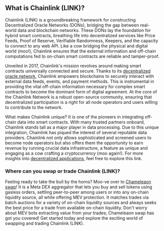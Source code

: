 <h2>What is Chainlink (LINK)?</h2>

<p>
Chainlink (LINK) is a groundbreaking framework for constructing Decentralized Oracle Networks (DONs), bridging the gap between real-world data and blockchain networks. These DONs lay the foundation for hybrid smart contracts, breathing life into decentralized services like Price Feeds, Proof of Reserve, Verifiable Randomness, Keepers, and the capacity to connect to any web API. Like a cow bridging the physical and digital world (moo!), Chainlink ensures that the external information and off-chain computations fed to on-chain smart contracts are reliable and tamper-proof.
</p>

<p>
Unveiled in 2017, Chainlink's mission revolves around making smart contracts universally connected and secure. Thanks to its <a href="https://ethereum.org/en/developers/docs/oracles/" rel="nofollow noreferrer noopener" target="_blank">decentralized oracle network</a>, Chainlink empowers blockchains to securely interact with external data feeds, events, and payment methods. This is instrumental in providing the vital off-chain information necessary for complex smart contracts to become the dominant form of digital agreement. At the core of the Chainlink Network is a robust open-source community, ensuring that decentralized participation is a right for all node operators and users willing to contribute to the network.
</p>

<p>
What makes Chainlink unique? It is one of the pioneers in integrating off-chain data into smart contracts. With many trusted partners onboard, Chainlink stands tall as a major player in data processing. Due to this unique integration, Chainlink has piqued the interest of several reputable data providers. Chainlink not only allows sophisticated and screened users to become node operators but also offers them the opportunity to earn revenue by running crucial data infrastructure, a feature as unique and engaging as a cow crafting a cryptocurrency (moo again!). For more insights into <a href="https://en.wikipedia.org/wiki/Decentralized_application" rel="nofollow noreferrer noopener" target="_blank">decentralized applications</a>, feel free to explore this link.
</p>

<h3>Where can you swap or trade Chainlink (LINK)?</h3>

<p>
Feeling ready to take the bull by the horns? Moo-ve over to <a href="https://swap.cow.fi/" rel="noopener" target="_blank">Chameleaon swap</a>! It is a Meta DEX aggregator that lets you buy and sell tokens using gasless orders, settling peer-to-peer among users or into any on-chain liquidity source, all while offering MEV protection. It matches trades via batch auctions for a variety of on-chain liquidity sources and always seeks the best price for a trade from available on-chain liquidity. Don't worry about MEV bots extracting value from your trades; Chameleaon swap has got you covered! Get started today and explore the exciting world of swapping and trading Chainlink (LINK).
</p>
